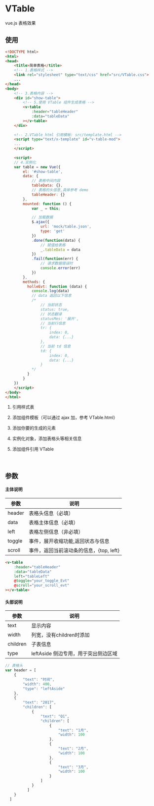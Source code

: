 # VTable

vue.js 表格效果

## 使用

```html
<!DOCTYPE html>
<html>
<head>
	<title>简单表格</title>
	<!-- 1.表格样式 -->
	<link rel="stylesheet" type="text/css" href="src/VTable.css">
	...
</head>
<body>
    <!-- 3.表格内容 -->
	<div id="show-table">
		<!-- 5.使用 VTable 组件生成表格 -->
		<v-table 
			:header="tableHeader" 
			:data="tableData"
		></v-table>
	</div>
  
    <!-- 2.VTable html 引用模板: src/template.html -->
    <script type="text/x-template" id="v-table-mod">
    ...
    </script>
  
    <script>
    // 4.实例化
    var table = new Vue({
        el: '#show-table',
        data: {
            // 表格中间内容
            tableData: {},
            // 表格的头信息,具体参考 demo
            tableHeader: {}
        },
        mounted: function () {
            var _ = this;

            // 加载数据
            $.ajax({
                url: 'mock/table.json',
                type: 'get'
            })
            .done(function(data) {
                // 赋值给表格
                _.tableData = data
            })
            .fail(function(err) {
                // 请求数据错误时
                console.error(err)
            })
        },
        methods: {
          holleEvt: function (data) {
            console.log(data)
            // data 返回以下信息
            /*
            	// 当前状态
            	status: true,
            	// 状态翻译
				statusMes: '展开',
				// 当前行信息
				tr: {
					index: 0,
					data: {...}
				},
				// 当前 td 信息
				td: {
					index: 0,
					data: {...}
				}
            */
          }
        }
    })
    </script>
</body>
</html>
```

1. 引用样式表

2. 添加组件模板（可以通过 ajax 加，参考 VTable.html）

3. 添加你要的生成的元素

4. 实例化对象，添加表格头等相关信息

5. 添加组件引用 VTable

   ​

## 参数

#### 主体说明

| 参数     | 说明                        |
| ------ | ------------------------- |
| header | 表格头信息（必填）                 |
| data   | 表格主体信息（必填）                |
| left   | 表格左侧信息（非必填）               |
| toggle | 事件，展开收缩功能,返回状态与信息         |
| scroll | 事件，返回当前滚动条的信息，{top, left} |

```html
<v-table 
    :header="tableHeader" 
    :data="tableData"
    left="tableLeft"
    @toggle="your_toggle_Evt"
    @scroll="your_scroll_evt"
></v-table>
```

#### 头部说明

| 参数       | 说明                      |
| -------- | ----------------------- |
| text     | 显示内容                    |
| width    | 列宽，没有children时添加        |
| children | 子表信息                    |
| type     | leftAside 侧边专用，用于突出侧边区域 |

```javascript
// 表格头
var header = [
    {
        "text": "时间",
        "width": 400,
        "type": "leftAside"
    },
    {
        "text": "2017",
        "children": [
            {
                "text": "Q1",
                "children": [
                    {
                        "text": "1月",
                        "width": 100
                    },
                    {
                        "text": "2月",
                        "width": 100
                    },
                    {
                        "text": "3月",
                        "width": 100
                    }
                ]
            }
          ]
    }
  ]
```

